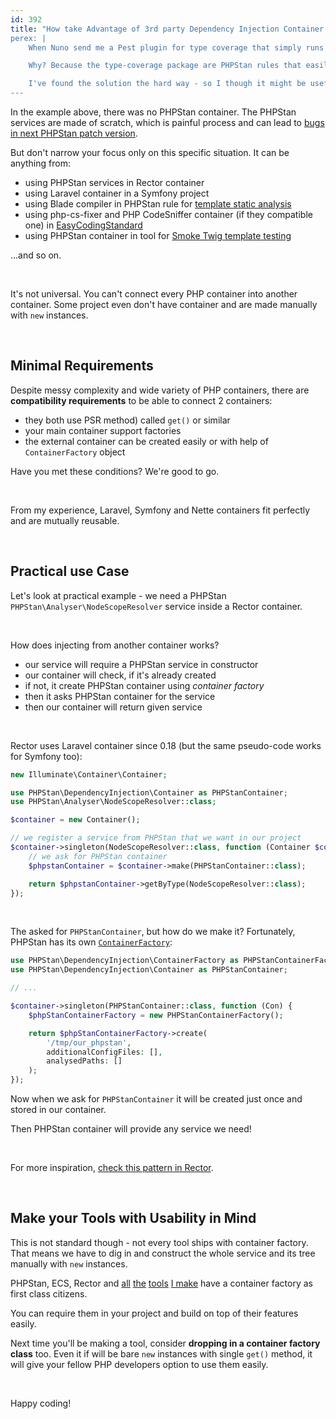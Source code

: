 ```yaml
---
id: 392
title: "How take Advantage of 3rd party Dependency Injection Container
perex: |
    When Nuno send me a Pest plugin for type coverage that simply runs [TomasVotruba/type-coverage](https://github.com/TomasVotruba/type-coverage), I looked for the PHPStan container use.

    Why? Because the type-coverage package are PHPStan rules that easily plugin into PHPStan. But what if you want to use them in a tool that has a different container?

    I've found the solution the hard way - so I though it might be useful to share it with you to save you the troubles.
---
```


In the example above, there was no PHPStan container. The PHPStan services are made of scratch, which is painful process and can lead to [bugs in next PHPStan patch version](https://github.com/pestphp/pest-plugin-type-coverage/pull/12).

But don't narrow your focus only on this specific situation. It can be anything from:

* using PHPStan services in Rector container
* using Laravel container in a Symfony project
* using Blade compiler in PHPStan rule for [template static analysis](https://tomasvotruba.com/blog/introducing-bladestan-phpstan-analysis-of-blade-templates/)
* using php-cs-fixer and PHP CodeSniffer container (if they compatible one) in [EasyCodingStandard](https://github.com/symplify/easy-coding-standard/)
* using PHPStan container in tool for [Smoke Twig template testing](/blog/twig-smoke-rendering-why-do-we-even-need-it/)

...and so on.

<br>

It's not universal. You can't connect every PHP container into another container. Some project even don't have container and are made manually with `new` instances.

<br>

## Minimal Requirements

Despite messy complexity and wide variety of PHP containers, there are **compatibility requirements** to be able to connect 2 containers:

* they both use PSR method) called `get()` or similar
* your main container support factories
* the external container can be created easily or with help of `ContainerFactory` object

Have you met these conditions? We're good to go.

<br>

From my experience, Laravel, Symfony and Nette containers fit perfectly and are mutually reusable.

<br>

## Practical use Case

Let's look at practical example - we need a PHPStan `PHPStan\Analyser\NodeScopeResolver` service inside a Rector container.

<br>

How does injecting from another container works?

* our service will require a PHPStan service in constructor
* our container will check, if it's already created
* if not, it create PHPStan container using *container factory*
* then it asks PHPStan container for the service
* then our container will return given service

<br>

Rector uses Laravel container since 0.18 (but the same pseudo-code works for Symfony too):

```php
new Illuminate\Container\Container;

use PHPStan\DependencyInjection\Container as PHPStanContainer;
use PHPStan\Analyser\NodeScopeResolver::class;

$container = new Container();

// we register a service from PHPStan that we want in our project
$container->singleton(NodeScopeResolver::class, function (Container $container) {
    // we ask for PHPStan container
    $phpstanContainer = $container->make(PHPStanContainer::class);

    return $phpstanContainer->getByType(NodeScopeResolver::class);
});
```

<br>

The asked for `PHPStanContainer`, but how do we make it? Fortunately, PHPStan has its own [`ContainerFactory`](https://github.com/phpstan/phpstan-src/blob/1.11.x/src/DependencyInjection/ContainerFactory.php):

```php
use PHPStan\DependencyInjection\ContainerFactory as PHPStanContainerFactory;
use PHPStan\DependencyInjection\Container as PHPStanContainer;

// ...

$container->singleton(PHPStanContainer::class, function (Con) {
    $phpStanContainerFactory = new PHPStanContainerFactory();

    return $phpStanContainerFactory->create(
        '/tmp/our_phpstan',
        additionalConfigFiles: [],
        analysedPaths: []
    );
});
```

Now when we ask for `PHPStanContainer` it will be created just once and stored in our container.

Then PHPStan container will provide any service we need!

<br>

For more inspiration, [check this pattern in Rector](https://github.com/rectorphp/rector-src/blob/main/packages/NodeTypeResolver/DependencyInjection/PHPStanServicesFactory.php).

<br>

## Make your Tools with Usability in Mind

This is not standard though - not every tool ships with container factory. That means we have to dig in and construct the whole service and its tree manually with `new` instances.

PHPStan, ECS, Rector and [all](https://github.com/TomasVotruba/type-coverage) [the](https://github.com/TomasVotruba/lines) [tools](https://github.com/TomasVotruba/class-leak) [I make](https://github.com/TomasVotruba/bladestan) have a container factory as first class citizens.

You can require them in your project and build on top of their features easily.

Next time you'll be making a tool, consider **dropping in a container factory class** too. Even it if will be bare `new` instances with single `get()` method, it will give your fellow PHP developers option to use them easily.

<br>

Happy coding!
